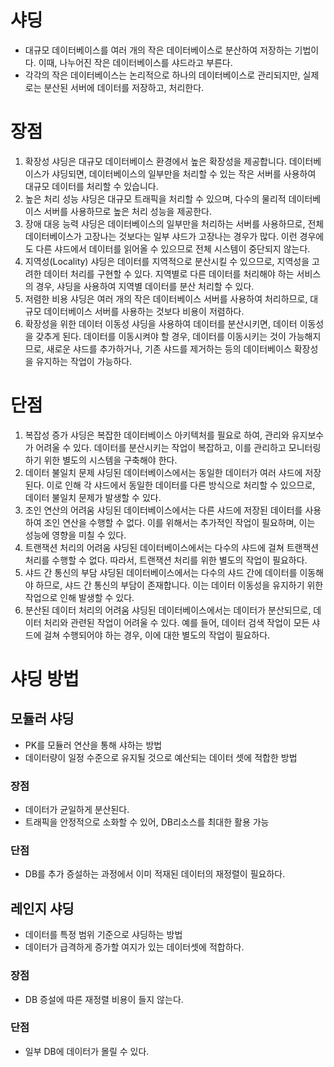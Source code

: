 # 샤딩

- 대규모 데이터베이스를 여러 개의 작은 데이터베이스로 분산하여 저장하는 기법이다.
이때, 나누어진 작은 데이터베이스를 샤드라고 부른다.
- 각각의 작은 데이터베이스는 논리적으로 하나의 데이터베이스로 관리되지만, 
실제로는 분산된 서버에 데이터를 저장하고, 처리한다.

# 장점

1. 확장성
샤딩은 대규모 데이터베이스 환경에서 높은 확장성을 제공합니다. 
데이터베이스가 샤딩되면, 데이터베이스의 일부만을 처리할 수 있는 
작은 서버를 사용하여 대규모 데이터를 처리할 수 있습니다.
2. 높은 처리 성능
샤딩은 대규모 트래픽을 처리할 수 있으며, 
다수의 물리적 데이터베이스 서버를 사용하므로 높은 처리 성능을 제공한다.
3. 장애 대응 능력
샤딩은 데이터베이스의 일부만을 처리하는 서버를 사용하므로, 전체 데이터베이스가 고장나는 것보다는 일부 샤드가 고장나는 경우가 많다. 
이런 경우에도 다른 샤드에서 데이터를 읽어올 수 있으므로 전체 시스템이 중단되지 않는다.
4. 지역성(Locality)
샤딩은 데이터를 지역적으로 분산시킬 수 있으므로, 지역성을 고려한 데이터 처리를 구현할 수 있다. 
지역별로 다른 데이터를 처리해야 하는 서비스의 경우, 샤딩을 사용하여 지역별 데이터를 분산 처리할 수 있다.
5. 저렴한 비용
샤딩은 여러 개의 작은 데이터베이스 서버를 사용하여 처리하므로, 
대규모 데이터베이스 서버를 사용하는 것보다 비용이 저렴하다.
6. 확장성을 위한 데이터 이동성
샤딩을 사용하여 데이터를 분산시키면, 데이터 이동성을 갖추게 된다. 
데이터를 이동시켜야 할 경우, 데이터를 이동시키는 것이 가능해지므로, 
새로운 샤드를 추가하거나, 기존 샤드를 제거하는 등의 데이터베이스 확장성을 유지하는 작업이 가능하다.

# 단점

1. 복잡성 증가
샤딩은 복잡한 데이터베이스 아키텍처를 필요로 하여, 관리와 유지보수가 어려울 수 있다. 
데이터를 분산시키는 작업이 복잡하고, 이를 관리하고 모니터링하기 위한 별도의 시스템을 구축해야 한다.
2. 데이터 불일치 문제
샤딩된 데이터베이스에서는 동일한 데이터가 여러 샤드에 저장된다. 
이로 인해 각 샤드에서 동일한 데이터를 다른 방식으로 처리할 수 있으므로, 
데이터 불일치 문제가 발생할 수 있다.
3. 조인 연산의 어려움
샤딩된 데이터베이스에서는 다른 샤드에 저장된 데이터를 사용하여 조인 연산을 수행할 수 없다. 이를 위해서는 추가적인 작업이 필요하며, 이는 성능에 영향을 미칠 수 있다.
4. 트랜잭션 처리의 어려움
샤딩된 데이터베이스에서는 다수의 샤드에 걸쳐 트랜잭션 처리를 수행할 수 없다. 
따라서, 트랜잭션 처리를 위한 별도의 작업이 필요하다.
5. 샤드 간 통신의 부담
샤딩된 데이터베이스에서는 다수의 샤드 간에 데이터를 이동해야 하므로, 샤드 간 통신의 부담이 존재합니다. 이는 데이터 이동성을 유지하기 위한 작업으로 인해 발생할 수 있다.
6. 분산된 데이터 처리의 어려움
샤딩된 데이터베이스에서는 데이터가 분산되므로, 데이터 처리와 관련된 작업이 어려울 수 있다. 예를 들어, 데이터 검색 작업이 모든 샤드에 걸쳐 수행되어야 하는 경우, 이에 대한 별도의 작업이 필요하다.

# 샤딩 방법

## 모듈러 샤딩

- PK를 모듈러 연산을 통해 샤하는 방법
- 데이터량이 일정 수준으로 유지될 것으로 예산되는 데이터 셋에 적합한 방법

### 장점

- 데이터가 균일하게 분산된다.
- 트래픽을 안정적으로 소화할 수 있어, DB리소스를 최대한 활용 가능

### 단점

- DB를 추가 증설하는 과정에서 이미 적재된 데이터의 재정렬이 필요하다.

## 레인지 샤딩

- 데이터를 특정 범위 기준으로 샤딩하는 방법
- 데이터가 급격하게 증가할 여지가 있는 데이터셋에 적합하다.

### 장점

- DB 증설에 따른 재정렬 비용이 들지 않는다.

### 단점

- 일부 DB에 데이터가 몰릴 수 있다.
